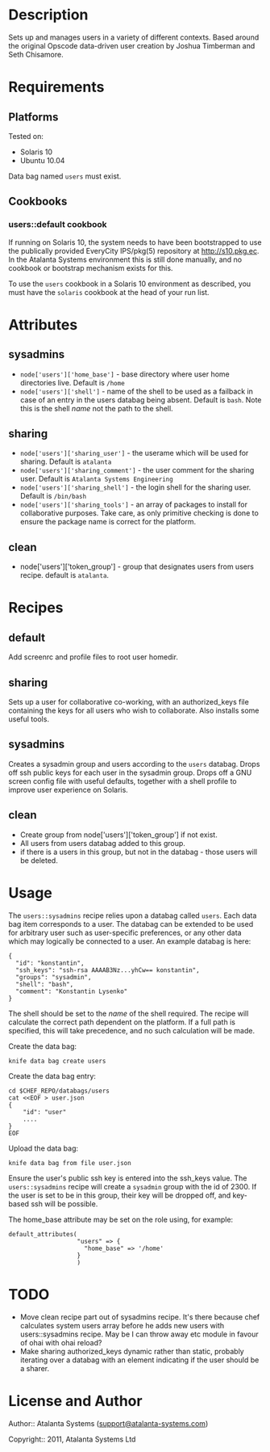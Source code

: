Description
===========

Sets up and manages users in a variety of different contexts.  Based around the original Opscode data-driven user creation by Joshua Timberman and Seth Chisamore.


Requirements
============

## Platforms

Tested on:

* Solaris 10
* Ubuntu 10.04

Data bag named `users` must exist.

## Cookbooks
### users::default cookbook

If running on Solaris 10, the system needs to have been bootstrapped to use the publically provided EveryCity IPS/pkg(5) repository at http://s10.pkg.ec.  In the Atalanta Systems environment this is still done manually, and no cookbook or bootstrap mechanism exists for this.

To use the `users` cookbook in a Solaris 10 environment as described, you must have the `solaris` cookbook at the head of your run list.


Attributes
==========

sysadmins
---------

* `node['users']['home_base']` - base directory where user home directories live.  Default is `/home`
* `node['users']['shell']` - name of the shell to be used as a failback in case of an entry in the users databag being absent.  Default is `bash`.  Note this is the shell *name* not the path to the shell.


sharing
-------

* `node['users']['sharing_user']` - the userame which will be used for sharing.  Default is `atalanta`
* `node['users']['sharing_comment']` - the user comment for the sharing user.  Default is `Atalanta Systems Engineering`
* `node['users']['sharing_shell']` - the login shell for the sharing user.  Default is `/bin/bash`
* `node['users']['sharing_tools']` - an array of packages to install for collaborative purposes.  Take care, as only primitive checking is done to ensure the package name is correct for the platform.

clean
-----
* node['users']['token_group'] - group that designates users from
users recipe. default is `atalanta`.

Recipes
=======

default
-------

Add screenrc and profile files to root user homedir.

sharing
-------

Sets up a user for collaborative co-working, with an authorized_keys file containing the keys for all users who wish to collaborate.  Also installs some useful tools.

sysadmins
---------

Creates a sysadmin group and users according to the `users` databag.  Drops off ssh public keys for each user in the sysadmin group.  Drops off a GNU screen config file with useful defaults, together with a shell profile to improve user experience on Solaris.

clean
-----
  * Create group from node['users']['token_group'] if not exist.
  * All users from users databag added to this group.
  * if there is a users in this group, but not in the databag - those
  users will be deleted.

Usage
=====

The `users::sysadmins` recipe relies upon a databag called `users`.  Each data bag item corresponds to a user.  The databag can be extended to be used for arbitrary user such as user-specific preferences, or any other data which may logically be connected to a user.  An example databag is here:

    {
      "id": "konstantin",
      "ssh_keys": "ssh-rsa AAAAB3Nz...yhCw== konstantin",
      "groups": "sysadmin",
      "shell": "bash",
      "comment": "Konstantin Lysenko"
    }

The shell should be set to the *name* of the shell required.  The recipe will calculate the correct path dependent on the platform.  If a full path is specified, this will take precedence, and no such calculation will be made.

Create the data bag:

    knife data bag create users
    
Create the data bag entry:

    cd $CHEF_REPO/databags/users
    cat <<EOF > user.json
    {
        "id": "user"
        ....
    }
    EOF

Upload the data bag:

    knife data bag from file user.json

Ensure the user's public ssh key is entered into the ssh_keys value.  The `users::sysadmins` recipe will create a `sysadmin` group with the id of 2300.  If the user is set to be in this group, their key will be dropped off, and key-based ssh will be possible.

The home_base attribute may be set on the role using, for example:

    default_attributes(
                       "users" => {
                         "home_base" => '/home'
                       }
                       )

TODO
===============

* Move clean recipe part out of sysadmins recipe. It's there because
chef calculates system users array before he adds new users with
users::sysadmins recipe. May be I can throw away etc module in favour
of ohai with ohai reload?
* Make sharing authorized_keys dynamic rather than static, probably iterating over a databag with an element indicating if the user should be a sharer.


License and Author
==================

Author:: Atalanta Systems (<support@atalanta-systems.com>)

Copyright:: 2011, Atalanta Systems Ltd
